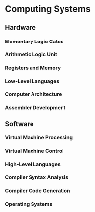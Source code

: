 # Computing Systems

## Hardware

### Elementary Logic Gates

### Arithmetic Logic Unit

### Registers and Memory

### Low-Level Languages

### Computer Architecture

### Assembler Development

## Software

### Virtual Machine Processing

### Virtual Machine Control

### High-Level Languages

### Compiler Syntax Analysis

### Compiler Code Generation

### Operating Systems


